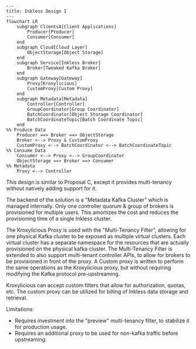 ```mermaid
---
title: Inkless Design I
---
flowchart LR
    subgraph ClientsA[Client Applications]
        Producer[Producer]
        Consumer[Consumer]
    end
    subgraph Cloud[Cloud Layer]
        ObjectStorage[Object Storage]
    end
    subgraph Service[Inkless Broker]
        Broker[Tweaked Kafka Broker]
    end
    subgraph Gateway[Gateway]
        Proxy[Kroxylicious]
        CustomProxy[Custom Proxy]
    end
    subgraph Metadata[Metadata]
        Controller[Controller]
        GroupCoordinator[Group Coordinator]
        BatchCoordinator[Object Storage Coordinator]
        BatchCoordinateTopic[Batch Coordinate Topic]
    end
%% Produce Data
    Producer ==> Broker ==> ObjectStorage
    Broker <--> Proxy & CustomProxy
    CustomProxy <--> BatchCoordinator <--> BatchCoordinateTopic
%% Consume Data
    Consumer <--> Proxy <--> GroupCoordinator
    ObjectStorage ==> Broker ==> Consumer
%% Metadata
    Proxy <--> Controller
```

This design is similar to Proposal C, except it provides multi-tenancy without natively adding support for it. 

The backend of the solution is a "Metadata Kafka Cluster" which is managed internally.
Only one controller quorum & group of brokers is provisioned for multiple users.
This amortizes the cost and reduces the provisioning time of a single Inkless cluster.

The Kroxylicious Proxy is used with the "Multi-Tenancy Filter", allowing for one physical Kafka cluster to be exposed as multiple virtual clusters.
Each virtual cluster has a separate namespace for the resources that are actually provisioned on the physical kafka cluster.
The Multi-Tenancy Filter is extended to also support multi-tenant controller APIs, to allow for brokers to be provisioned in front of the proxy.
A Custom proxy is written to perform the same operations as the Kroxylicious proxy, but without requiring modifying the Kafka protocol pre-upstreaming.

Kroxylicious can accept custom filters that allow for authorization, quotas, etc.
The custom proxy can be utilized for billing of Inkless data storage and retrieval.

Limitations:
* Requires investment into the "preview" multi-tenancy filter, to stabilize it for production usage.
* Requires an additional proxy to be used for non-kafka traffic before upstreaming.


